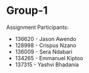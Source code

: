 # Group-1
Assignment
Participants:
- 136620 - Jason Awendo
- 128998 - Crispus Nzano
- 136009 - Sera Ndabari
- 134265 - Emmanuel Kiptoo
- 137315 - Yashvi Bhadania
